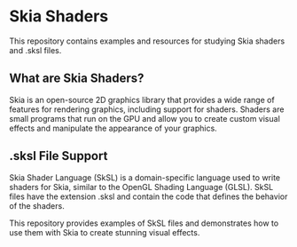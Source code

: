 # Skia Shaders

This repository contains examples and resources for studying Skia shaders and .sksl files.

## What are Skia Shaders?

Skia is an open-source 2D graphics library that provides a wide range of features for rendering graphics, including support for shaders. Shaders are small programs that run on the GPU and allow you to create custom visual effects and manipulate the appearance of your graphics.

## .sksl File Support

Skia Shader Language (SkSL) is a domain-specific language used to write shaders for Skia, similar to the OpenGL Shading Language (GLSL). SkSL files have the extension .sksl and contain the code that defines the behavior of the shaders.

This repository provides examples of SkSL files and demonstrates how to use them with Skia to create stunning visual effects.
